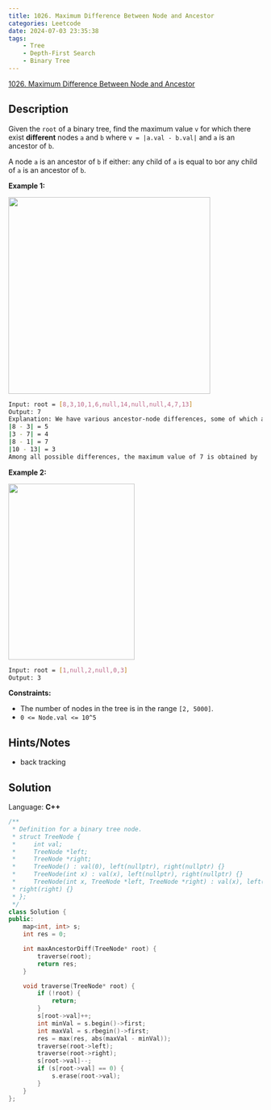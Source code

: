 ```yaml
---
title: 1026. Maximum Difference Between Node and Ancestor
categories: Leetcode
date: 2024-07-03 23:35:38
tags:
    - Tree
    - Depth-First Search
    - Binary Tree
---
```


[1026. Maximum Difference Between Node and Ancestor](https://leetcode.com/problems/maximum-difference-between-node-and-ancestor/description/)

## Description

Given the `root` of a binary tree, find the maximum value `v` for which there exist **different**  nodes `a` and `b` where `v = |a.val - b.val|` and `a` is an ancestor of `b`.

A node `a` is an ancestor of `b` if either: any child of `a` is equal to `b`or any child of `a` is an ancestor of `b`.

**Example 1:**

<img alt="" src="https://assets.leetcode.com/uploads/2020/11/09/tmp-tree.jpg" style="width: 400px; height: 390px;">

```bash
Input: root = [8,3,10,1,6,null,14,null,null,4,7,13]
Output: 7
Explanation: We have various ancestor-node differences, some of which are given below :
|8 - 3| = 5
|3 - 7| = 4
|8 - 1| = 7
|10 - 13| = 3
Among all possible differences, the maximum value of 7 is obtained by |8 - 1| = 7.
```

**Example 2:**

<img alt="" src="https://assets.leetcode.com/uploads/2020/11/09/tmp-tree-1.jpg" style="width: 250px; height: 349px;">

```bash
Input: root = [1,null,2,null,0,3]
Output: 3
```

**Constraints:**

- The number of nodes in the tree is in the range `[2, 5000]`.
- `0 <= Node.val <= 10^5`

## Hints/Notes

- back tracking

## Solution

Language: **C++**

```C++
/**
 * Definition for a binary tree node.
 * struct TreeNode {
 *     int val;
 *     TreeNode *left;
 *     TreeNode *right;
 *     TreeNode() : val(0), left(nullptr), right(nullptr) {}
 *     TreeNode(int x) : val(x), left(nullptr), right(nullptr) {}
 *     TreeNode(int x, TreeNode *left, TreeNode *right) : val(x), left(left),
 * right(right) {}
 * };
 */
class Solution {
public:
    map<int, int> s;
    int res = 0;

    int maxAncestorDiff(TreeNode* root) {
        traverse(root);
        return res;
    }

    void traverse(TreeNode* root) {
        if (!root) {
            return;
        }
        s[root->val]++;
        int minVal = s.begin()->first;
        int maxVal = s.rbegin()->first;
        res = max(res, abs(maxVal - minVal));
        traverse(root->left);
        traverse(root->right);
        s[root->val]--;
        if (s[root->val] == 0) {
            s.erase(root->val);
        }
    }
};
```
